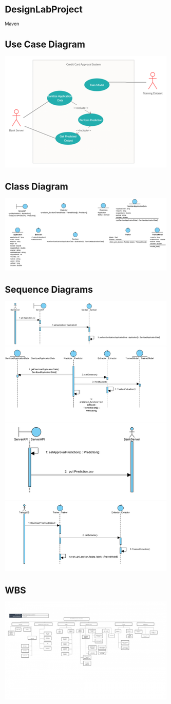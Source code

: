 # DesignLabProject
Maven 
# Use Case Diagram
![](uc.png)

# Class Diagram
![](ClassDiagram.png)

# Sequence Diagrams
![Sanitizing the Data](SanitizingTheData.png)
![Performing Prediction](PerformingThePrediction.png)
![Get Predicted Output](GetPredictionOutput.png)
![Train Model](TrainModelMaven.png)

# WBS
![](WBS.png)
